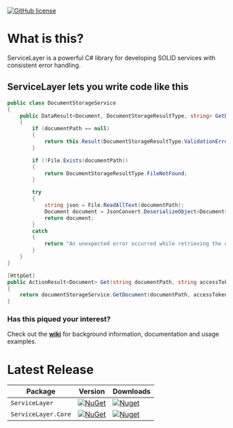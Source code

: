 [![GitHub license](https://img.shields.io/badge/license-MIT-blue.svg)](https://raw.githubusercontent.com/davidomid/ServiceLayer/Operator-improvements/LICENSE)

# What is this? 

ServiceLayer is a powerful C# library for developing SOLID services with consistent error handling. 

## ServiceLayer lets you write code like this

```csharp
public class DocumentStorageService
{
    public DataResult<Document, DocumentStorageResultType, string> GetDocument(string documentPath)
    {
        if (documentPath == null)
        {
            return this.Result(DocumentStorageResultType.ValidationError, "Document path is required.");
        }

        if (!File.Exists(documentPath)) 
        {
            return DocumentStorageResultType.FileNotFound;
        }

        try
        {
            string json = File.ReadAllText(documentPath);
            Document document = JsonConvert.DeserializeObject<Document>(json);
            return document;
        }
        catch
        {
            return "An unexpected error occurred while retrieving the document."; 
        }
    }
}
```
```csharp
[HttpGet]
public ActionResult<Document> Get(string documentPath, string accessToken)
{
    return documentStorageService.GetDocument(documentPath, accessToken).ToActionResult();
}
```
### Has this piqued your interest? 

Check out the **[wiki](https://github.com/davidomid/ServiceLayer/wiki)** for background information, documentation and usage examples.

# Latest Release

|     Package    |    Version   |    Downloads   |
| ------- | ----- | ----- |
| `ServiceLayer` | [![NuGet](https://img.shields.io/nuget/v/ServiceLayer.svg)](https://nuget.org/packages/ServiceLayer) | [![Nuget](https://img.shields.io/nuget/dt/ServiceLayer.svg)](https://nuget.org/packages/ServiceLayer) |
| `ServiceLayer.Core` | [![NuGet](https://img.shields.io/nuget/v/ServiceLayer.Core.svg)](https://nuget.org/packages/ServiceLayer.Core) | [![Nuget](https://img.shields.io/nuget/dt/ServiceLayer.Core.svg)](https://nuget.org/packages/ServiceLayer.Core)


